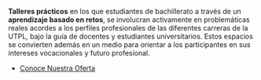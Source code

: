 **Talleres prácticos** en los que estudiantes de bachillerato a través de un **aprendizaje basado en retos**, se involucran activamente en problemáticas reales acordes a los perfiles profesionales de las diferentes carreras de la UTPL, bajo la guía de docentes y estudiantes universitarios. Estos espacios se convierten además en un medio para orientar a los participantes en sus intereses vocacionales y futuro profesional.

- [Conoce Nuestra Oferta](https://firebasestorage.googleapis.com/v0/b/innovaciondocente-utpl.appspot.com/o/acerca-nosotros%2FTalleres%202019.png?alt=media&token=e2a30af2-0961-4943-8e31-efd90bf3c28e)
